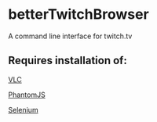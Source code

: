 # betterTwitchBrowser
A command line interface for twitch.tv

## Requires installation of:

[VLC](http://www.videolan.org/vlc/index.html)

[PhantomJS](http://phantomjs.org/download.html)

[Selenium](http://www.seleniumhq.org/)
